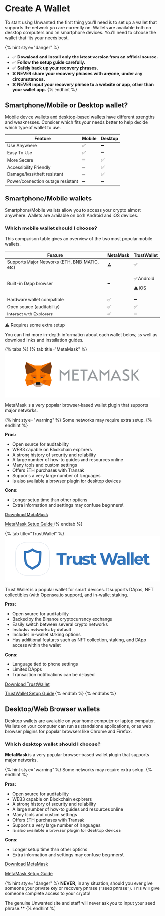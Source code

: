 # Create A Wallet

To start using Unwanted, the first thing you'll need is to set up a wallet that supports the network you are currently on. Wallets are available both on desktop computers and on smartphone devices. You'll need to choose the wallet that fits your needs best.

{% hint style="danger" %}
* ✅ **Download and install only the latest version from an official source.**
* ✅ **Follow the setup guide carefully.**
* ✅ **Safely back up your recovery phrases.**
* ❌ **NEVER share your recovery phrases with anyone, under any circumstances.**
* ❌ **NEVER input your recovery phrase to a website or app, other than your wallet app.**
{% endhint %}

## Smartphone/Mobile or Desktop wallet?

Mobile device wallets and desktop-based wallets have different strengths and weaknesses. Consider which fits your needs better to help decide which type of wallet to use.

| Feature                           | Mobile | Desktop |
| --------------------------------- | ------ | ------- |
| Use Anywhere                      | ✅      | ➖       |
| Easy To Use                       | ✅      | ➖       |
| More Secure                       | ➖      | ✅       |
| Accessibility Friendly            | ➖      | ✅       |
| Damage/loss/theft resistant       | ➖      | ✅       |
| Power/connection outage resistant | ➖      | ➖       |

## **Smartphone/Mobile wallets**

Smartphone/Mobile wallets allow you to access your crypto almost anywhere. Wallets are available on both Android and iOS devices.

### Which mobile wallet should I choose?

This comparison table gives an overview of the two most popular mobile wallets.

| Feature                                        | MetaMask | TrustWallet                   |
| ---------------------------------------------- | -------- | ----------------------------- |
| Supports Major Networks (ETH, BNB, MATIC, etc) | ⚠️       | ✅                             |
| Built-in DApp browser                          | ➖        | <p>✅ Android</p><p>⚠️ iOS</p> |
| Hardware wallet compatible                     | ✅        | ➖                             |
| Open source (auditability)                     | ✅        | ✅                             |
| Interact with Explorers                        | ✅        | ➖                             |

⚠️ Requires some extra setup

You can find more in-depth information about each wallet below, as well as download links and installation guides.

{% tabs %}
{% tab title="MetaMask" %}
![](<../.gitbook/assets/image (3).png>)



MetaMask is a very popular browser-based wallet plugin that supports major networks.

{% hint style="warning" %}
Some networks may require extra setup.
{% endhint %}

​**Pros:**

* Open source for auditability
* WEB3 capable on Blockchain explorers
* A strong history of security and reliability
* A large number of how-to guides and resources online
* Many tools and custom settings
* Offers ETH purchases with Transak
* Supports a very large number of languages
* Is also available a browser plugin for desktop devices

**Cons:**

* Longer setup time than other options
* Extra information and settings may confuse beginners\


[Download MetaMask](https://metamask.io/download.html)

[MetaMask Setup Guide ](https://academy.binance.com/en/articles/connecting-metamask-to-binance-smart-chain)
{% endtab %}

{% tab title="TrustWallet" %}
![](<../.gitbook/assets/image (1).png>)



Trust Wallet is a popular wallet for smart devices. It supports DApps, NFT collectibles (with Opensea.io support), and in-wallet staking.

**Pros:**

* Open source for auditability
* Backed by the Binance cryptocurrency exchange
* Easily switch between several crypto networks
* Includes networks by default
* Includes in-wallet staking options
* Has additional features such as NFT collection, staking, and DApp access within the wallet

**Cons:**

* Language tied to phone settings
* Limited DApps
* Transaction notifications can be delayed



[Download TrustWallet](https://trustwallet.com)

[TrustWallet Setup Guide](https://www.binance.com/en/blog/421499824684901157/How-to-Set-Up-and-Use-Trust-Wallet-for-Binance-Smart-Chain)
{% endtab %}
{% endtabs %}

## **Desktop/Web Browser wallets**

Desktop wallets are available on your home computer or laptop computer. Wallets on your computer can run as standalone applications, or as web browser plugins for popular browsers like Chrome and Firefox.

### Which desktop wallet should I choose?

**MetaMask** is a very popular browser-based wallet plugin that supports major networks.

{% hint style="warning" %}
Some networks may require extra setup.
{% endhint %}

​**Pros:**

* Open source for auditability
* WEB3 capable on Blockchain explorers
* A strong history of security and reliability
* A large number of how-to guides and resources online
* Many tools and custom settings
* Offers ETH purchases with Transak
* Supports a very large number of languages
* Is also available a browser plugin for desktop devices

**Cons:**

* Longer setup time than other options
* Extra information and settings may confuse beginners\


[Download MetaMask](https://metamask.io/download.html)

[MetaMask Setup Guide ](https://academy.binance.com/en/articles/connecting-metamask-to-binance-smart-chain)



{% hint style="danger" %}
**NEVER**, in any situation, should you ever give someone your private key or recovery phrase ("seed phrase"). This will give someone complete access to your crypto!

The genuine Unwanted site and staff will never ask you to input your seed phrase.\*\*
{% endhint %}
